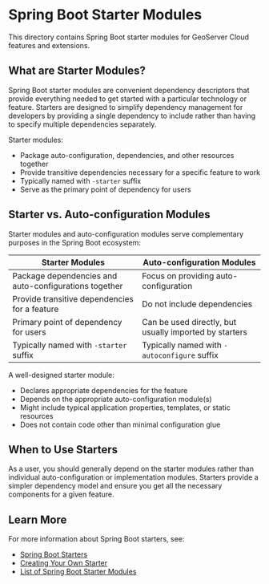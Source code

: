 # Spring Boot Starter Modules

This directory contains Spring Boot starter modules for GeoServer Cloud features and extensions.

## What are Starter Modules?

Spring Boot starter modules are convenient dependency descriptors that provide everything needed to get started with a particular technology or feature. Starters are designed to simplify dependency management for developers by providing a single dependency to include rather than having to specify multiple dependencies separately.

Starter modules:
- Package auto-configuration, dependencies, and other resources together
- Provide transitive dependencies necessary for a specific feature to work
- Typically named with `-starter` suffix
- Serve as the primary point of dependency for users

## Starter vs. Auto-configuration Modules

Starter modules and auto-configuration modules serve complementary purposes in the Spring Boot ecosystem:

| Starter Modules | Auto-configuration Modules |
|-----------------|----------------------------|
| Package dependencies and auto-configurations together | Focus on providing auto-configuration |
| Provide transitive dependencies for a feature | Do not include dependencies |
| Primary point of dependency for users | Can be used directly, but usually imported by starters |
| Typically named with `-starter` suffix | Typically named with `-autoconfigure` suffix |

A well-designed starter module:
- Declares appropriate dependencies for the feature
- Depends on the appropriate auto-configuration module(s)
- Might include typical application properties, templates, or static resources
- Does not contain code other than minimal configuration glue

## When to Use Starters

As a user, you should generally depend on the starter modules rather than individual auto-configuration or implementation modules. Starters provide a simpler dependency model and ensure you get all the necessary components for a given feature.

## Learn More

For more information about Spring Boot starters, see:

- [Spring Boot Starters](https://docs.spring.io/spring-boot/docs/current/reference/html/using.html#using.build-systems.starters)
- [Creating Your Own Starter](https://docs.spring.io/spring-boot/docs/current/reference/html/features.html#features.developing-auto-configuration.custom-starter)
- [List of Spring Boot Starter Modules](https://docs.spring.io/spring-boot/docs/current/reference/html/using.html#using.build-systems.starters)
